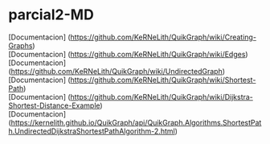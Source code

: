 # parcial2-MD

[Documentacion] (https://github.com/KeRNeLith/QuikGraph/wiki/Creating-Graphs)  
[Documentacion] (https://github.com/KeRNeLith/QuikGraph/wiki/Edges)  
[Documentacion] (https://github.com/KeRNeLith/QuikGraph/wiki/UndirectedGraph)  
[Documentacion] (https://github.com/KeRNeLith/QuikGraph/wiki/Shortest-Path)  
[Documentacion] (https://github.com/KeRNeLith/QuikGraph/wiki/Dijkstra-Shortest-Distance-Example)  
[Documentacion] (https://kernelith.github.io/QuikGraph/api/QuikGraph.Algorithms.ShortestPath.UndirectedDijkstraShortestPathAlgorithm-2.html)
